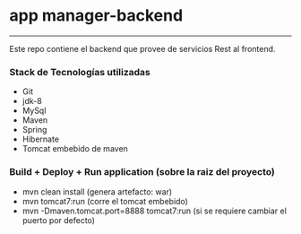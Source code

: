 # app manager-backend 
---------------------
Este repo contiene el backend que provee de servicios Rest al frontend.

### Stack de Tecnologías utilizadas
* Git
* jdk-8
* MySql
* Maven
* Spring
* Hibernate
* Tomcat embebido de maven

### Build + Deploy + Run application (sobre la raiz del proyecto)
* mvn clean install (genera artefacto: war)
* mvn tomcat7:run (corre el tomcat embebido)
* mvn -Dmaven.tomcat.port=8888 tomcat7:run (si se requiere cambiar el puerto por defecto)

